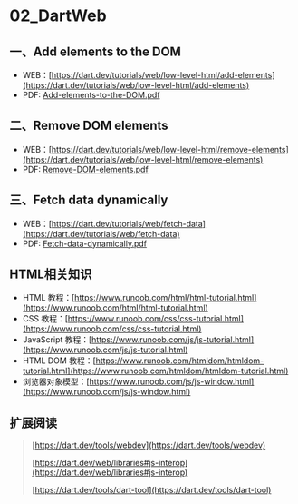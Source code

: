 # 02_DartWeb

## 一、Add elements to the DOM

* WEB：[https://dart.dev/tutorials/web/low-level-html/add-elements](https://dart.dev/tutorials/web/low-level-html/add-elements)
* PDF: [Add-elements-to-the-DOM.pdf](Add-elements-to-the-DOM.pdf)

## 二、Remove DOM elements

* WEB：[https://dart.dev/tutorials/web/low-level-html/remove-elements](https://dart.dev/tutorials/web/low-level-html/remove-elements)
* PDF: [Remove-DOM-elements.pdf](Remove-DOM-elements.pdf)

## 三、Fetch data dynamically

* WEB：[https://dart.dev/tutorials/web/fetch-data](https://dart.dev/tutorials/web/fetch-data)
* PDF: [Fetch-data-dynamically.pdf](Fetch-data-dynamically.pdf)

## HTML相关知识

* HTML 教程：[https://www.runoob.com/html/html-tutorial.html](https://www.runoob.com/html/html-tutorial.html)
* CSS 教程：[https://www.runoob.com/css/css-tutorial.html](https://www.runoob.com/css/css-tutorial.html)
* JavaScript 教程：[https://www.runoob.com/js/js-tutorial.html](https://www.runoob.com/js/js-tutorial.html)
* HTML DOM 教程：[https://www.runoob.com/htmldom/htmldom-tutorial.html](https://www.runoob.com/htmldom/htmldom-tutorial.html)
* 浏览器对象模型：[https://www.runoob.com/js/js-window.html](https://www.runoob.com/js/js-window.html)

## 扩展阅读

> [https://dart.dev/tools/webdev](https://dart.dev/tools/webdev)
>
> [https://dart.dev/web/libraries#js-interop](https://dart.dev/web/libraries#js-interop)
>
> [https://dart.dev/tools/dart-tool](https://dart.dev/tools/dart-tool)
